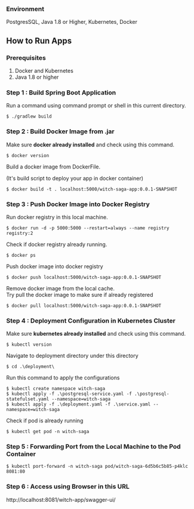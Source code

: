 ### Environment
PostgresSQL, Java 1.8 or Higher, Kubernetes, Docker

## How to Run Apps
### Prerequisites
1. Docker and Kubernetes
2. Java 1.8 or higher

### Step 1 : Build Spring Boot Application
Run a command using command prompt or shell in this current directory.
```shell
$ ./gradlew build
```
### Step 2 : Build Docker Image from .jar
Make sure **docker already installed** and check using this command.
```shell
$ docker version
```
Build a docker image from DockerFile.

(It's build script to deploy your app in docker container)
```shell
$ docker build -t . localhost:5000/witch-saga-app:0.0.1-SNAPSHOT
```
### Step 3 : Push Docker Image into Docker Registry
Run docker registry in this local machine.
```shell
$ docker run -d -p 5000:5000 --restart=always --name registry registry:2 
```
Check if docker registry already running.
```shell
$ docker ps
```
Push docker image into docker registry
```shell
$ docker push localhost:5000/witch-saga-app:0.0.1-SNAPSHOT
```
Remove docker image from the local cache.<br>
Try pull the docker image to make sure if already registered
```shell
$ docker pull localhost:5000/witch-saga-app:0.0.1-SNAPSHOT
```
### Step 4 : Deployment Configuration in Kubernetes Cluster
Make sure **kubernetes already installed** and check using this command.
```shell
$ kubectl version
```
Navigate to deployment directory under this directory
```shell
$ cd .\deployment\
```
Run this command to apply the configurations
```shell
$ kubectl create namespace witch-saga
$ kubectl apply -f .\postgresql-service.yaml -f .\postgresql-statefulset.yaml --namespace=witch-saga
$ kubectl apply -f .\deployment.yaml -f .\service.yaml --namespace=witch-saga
```
Check if pod is already running
```shell
$ kubectl get pod -n witch-saga
```
### Step 5 : Forwarding Port from the Local Machine to the Pod Container
```shell
$ kubectl port-forward -n witch-saga pod/witch-saga-6d5b6c5b85-p4klc 8081:80
```
### Step 6 : Access using Browser in this URL
http://localhost:8081/witch-app/swagger-ui/
